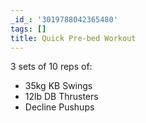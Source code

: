 ```yaml
---
_id_: '3019788042365480'
tags: []
title: Quick Pre-bed Workout
---
```


3 sets of 10 reps of:

- 35kg KB Swings
- 12lb DB Thrusters
- Decline Pushups
